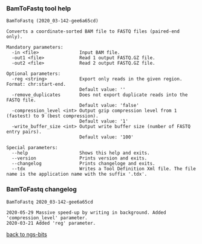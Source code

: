 ### BamToFastq tool help
	BamToFastq (2020_03-142-gee6a65cd)
	
	Converts a coordinate-sorted BAM file to FASTQ files (paired-end only).
	
	Mandatory parameters:
	  -in <file>               Input BAM file.
	  -out1 <file>             Read 1 output FASTQ.GZ file.
	  -out2 <file>             Read 2 output FASTQ.GZ file.
	
	Optional parameters:
	  -reg <string>            Export only reads in the given region. Format: chr:start-end.
	                           Default value: ''
	  -remove_duplicates       Does not export duplicate reads into the FASTQ file.
	                           Default value: 'false'
	  -compression_level <int> Output gzip compression level from 1 (fastest) to 9 (best compression).
	                           Default value: '1'
	  -write_buffer_size <int> Output write buffer size (number of FASTQ entry pairs).
	                           Default value: '100'
	
	Special parameters:
	  --help                   Shows this help and exits.
	  --version                Prints version and exits.
	  --changelog              Prints changeloge and exits.
	  --tdx                    Writes a Tool Definition Xml file. The file name is the application name with the suffix '.tdx'.
	
### BamToFastq changelog
	BamToFastq 2020_03-142-gee6a65cd
	
	2020-05-29 Massive speed-up by writing in background. Added 'compression_level' parameter.
	2020-03-21 Added 'reg' parameter.
[back to ngs-bits](https://github.com/imgag/ngs-bits)